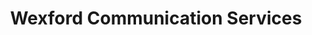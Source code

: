---
title: "Wexford Communication Services"
url: /wexford/wexford-communication-services/
shop: Handy
---